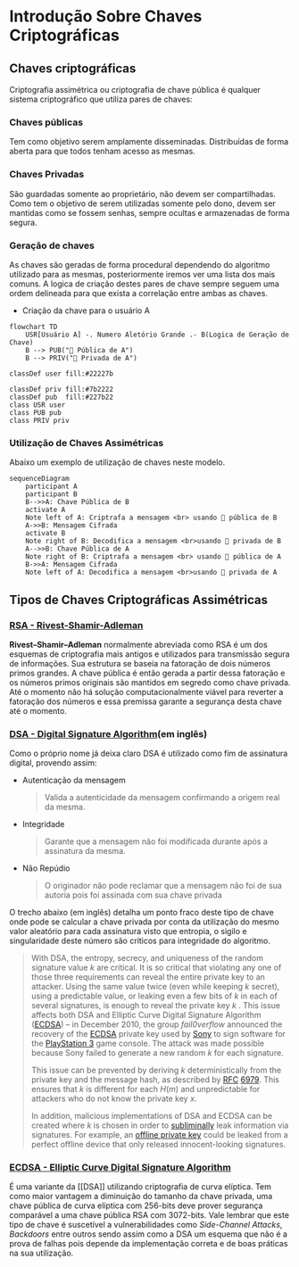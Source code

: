 # Introdução Sobre Chaves Criptográficas 

## Chaves criptográficas 
Criptografia assimétrica ou criptografia de chave pública é qualquer sistema criptográfico que utiliza pares de chaves: 
### Chaves públicas
Tem como objetivo serem amplamente disseminadas. Distribuídas de forma aberta para que todos tenham acesso as mesmas.

### Chaves Privadas
São guardadas somente ao proprietário, não devem ser compartilhadas. Como tem o objetivo de serem utilizadas somente pelo dono, devem ser mantidas como se fossem senhas, sempre ocultas e  armazenadas de forma segura. 

### Geração de chaves 
As chaves são geradas de forma procedural dependendo do algoritmo utilizado para as mesmas, posteriormente iremos ver uma lista dos mais comuns. 
A logica de criação destes pares de chave sempre seguem uma ordem delineada para que exista a correlação entre ambas as chaves.

- Criação da chave para o usuário A
```mermaid 
flowchart TD
    USR[Usuário A] -. Numero Aletório Grande .- B(Logica de Geração de Chave)
    B --> PUB("🔑 Pública de A")
    B --> PRIV("🔑 Privada de A")

classDef user fill:#22227b

classDef priv fill:#7b2222
classDef pub  fill:#227b22
class USR user
class PUB pub
class PRIV priv
```

### Utilização de Chaves Assimétricas  
Abaixo um exemplo de utilização de chaves neste modelo.
```mermaid 
sequenceDiagram
    participant A
    participant B
    B-->>A: Chave Pública de B
    activate A
    Note left of A: Criptrafa a mensagem <br> usando 🔑 pública de B
    A->>B: Mensagem Cifrada
    activate B
    Note right of B: Decodifica a mensagem <br>usando 🔑 privada de B
    A-->>B: Chave Pública de A
    Note right of B: Criptrafa a mensagem <br> usando 🔑 pública de A
    B->>A: Mensagem Cifrada
    Note left of A: Decodifica a mensagem <br>usando 🔑 privada de A
```


## Tipos de Chaves Criptográficas Assimétricas
### [RSA - Rivest-Shamir-Adleman](https://pt.wikipedia.org/wiki/RSA_(sistema_criptogr%C3%A1fico))
**Rivest–Shamir–Adleman** normalmente abreviada como RSA é um dos esquemas de criptografia mais antigos e utilizados para transmissão segura de informações. 
Sua estrutura se baseia na fatoração de dois números primos grandes. A chave pública é então gerada a partir dessa fatoração e os números primos originais são mantidos em segredo como chave privada. Até o momento não há solução computacionalmente viável para reverter a fatoração dos números e essa premissa garante a segurança desta chave até o momento.

### [DSA - Digital Signature Algorithm](https://en.wikipedia.org/wiki/Digital_Signature_Algorithm)(em inglês)
Como o próprio nome já deixa claro DSA é utilizado como fim de assinatura digital, provendo assim:
- Autenticação da mensagem
  > Valida a autenticidade da mensagem confirmando a origem real da mesma.
- Integridade
  > Garante que a mensagem não foi modificada durante após a assinatura da mesma.
- Não Repúdio
  > O originador não pode reclamar que a mensagem não foi de sua autoria pois foi assinada com sua chave privada

O trecho abaixo (em inglês) detalha um ponto fraco deste tipo de chave onde pode se calcular a chave privada por conta da utilização do mesmo valor aleatório para cada assinatura visto que entropia, o sigilo e singularidade deste número são críticos para integridade do algoritmo.
> With DSA, the entropy, secrecy, and uniqueness of the random signature value $k$ are critical. It is so critical that violating any one of those three requirements can reveal the entire private key to an attacker. Using the same value twice (even while keeping $k$ secret), using a predictable value, or leaking even a few bits of $k$ in each of several signatures, is enough to reveal the private key $k$ .
> This issue affects both DSA and Elliptic Curve Digital Signature Algorithm ([ECDSA](https://en.wikipedia.org/wiki/ECDSA "ECDSA")) – in December 2010, the group _fail0verflow_ announced the recovery of the [ECDSA](https://en.wikipedia.org/wiki/ECDSA "ECDSA") private key used by [Sony](https://en.wikipedia.org/wiki/Sony "Sony") to sign software for the [PlayStation 3](https://en.wikipedia.org/wiki/PlayStation_3 "PlayStation 3") game console. The attack was made possible because Sony failed to generate a new random $k$ for each signature.
> 
> This issue can be prevented by deriving $k$ deterministically from the private key and the message hash, as described by [RFC](https://en.wikipedia.org/wiki/RFC_(identifier) "RFC (identifier)") [6979](https://datatracker.ietf.org/doc/html/rfc6979). This ensures that $k$ is different for each $H(m)$ and unpredictable for attackers who do not know the private key $x$.
> 
> In addition, malicious implementations of DSA and ECDSA can be created where $k$ is chosen in order to [subliminally](https://en.wikipedia.org/wiki/Subliminal_channel "Subliminal channel") leak information via signatures. For example, an [offline private key](https://en.wikipedia.org/wiki/Offline_private_key "Offline private key") could be leaked from a perfect offline device that only released innocent-looking signatures.

### [ECDSA - Elliptic Curve Digital Signature Algorithm](https://pt.wikipedia.org/wiki/ECDSA)
É uma variante da [[DSA]] utilizando criptografia de curva elíptica. Tem como maior vantagem a diminuição do tamanho da chave privada, uma chave pública de curva elíptica com 256-bits deve prover segurança comparável a uma chave pública RSA com 3072-bits. Vale lembrar que este tipo de chave é suscetível a vulnerabilidades como _Side-Channel Attacks_, _Backdoors_ entre outros sendo assim como a DSA um esquema que não é a prova de falhas pois depende da implementação correta e de boas práticas na sua utilização.

